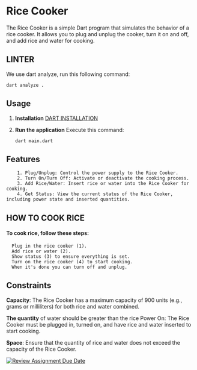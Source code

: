 # Rice Cooker

The Rice Cooker is a simple Dart program that simulates the behavior of a rice cooker. It allows you to plug and unplug the cooker, turn it on and off, and add rice and water for cooking.

## LINTER
We use dart analyze, run this following command:

```
dart analyze .
```
## Usage

1. **Installation**
    [DART INSTALLATION](https://dart-tutorial.com/introduction-and-basics/dart-install/)
    
2. **Run the application**
    Execute this command: 

    ```
    dart main.dart
    ```

## Features

```
    1. Plug/Unplug: Control the power supply to the Rice Cooker.
    2. Turn On/Turn Off: Activate or deactivate the cooking process.
    3. Add Rice/Water: Insert rice or water into the Rice Cooker for cooking.
    4. Get Status: View the current status of the Rice Cooker, including power state and inserted quantities.
```

## HOW TO COOK RICE

#### To cook rice, follow these steps:

      Plug in the rice cooker (1).
      Add rice or water (2). 
      Show status (3) to ensure everything is set.
      Turn on the rice cooker (4) to start cooking.
      When it's done you can turn off and unplug.

## Constraints

__Capacity__: The Rice Cooker has a maximum capacity of 900 units (e.g., grams or milliliters) for both rice and water combined.

__The quantity__ of water should be greater than the rice
Power On: The Rice Cooker must be plugged in, turned on, and have rice and water inserted to start cooking.

__Space__: Ensure that the quantity of rice and water does not exceed the capacity of the Rice Cooker.

[![Review Assignment Due Date](https://classroom.github.com/assets/deadline-readme-button-24ddc0f5d75046c5622901739e7c5dd533143b0c8e959d652212380cedb1ea36.svg)](https://classroom.github.com/a/PHq8Kfj_)
